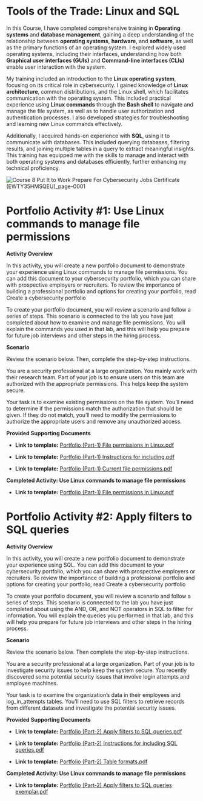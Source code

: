 #  Tools of the Trade: Linux and SQL

In this Course, I have completed comprehensive training in **Operating systems** and **database management**, gaining a deep understanding of the relationship between **operating systems**, **hardware**, and **software**, as well as the primary functions of an operating system. I explored widely used operating systems, including their interfaces, understanding how both **Graphical user interfaces (GUIs)** and **Command-line interfaces (CLIs)** enable user interaction with the system.

My training included an introduction to the **Linux operating system**, focusing on its critical role in cybersecurity. I gained knowledge of **Linux architecture**, common distributions, and the Linux shell, which facilitates communication with the operating system. This included practical experience using **Linux commands** through the **Bash shell** to navigate and manage the file system, as well as to handle user authorization and authentication processes. I also developed strategies for troubleshooting and learning new Linux commands effectively.

Additionally, I acquired hands-on experience with **SQL**, using it to communicate with databases. This included querying databases, filtering results, and joining multiple tables in a query to extract meaningful insights. This training has equipped me with the skills to manage and interact with both operating systems and databases efficiently, further enhancing my technical proficiency.

![Course 8  Put It to Work Prepare For Cybersecurity Jobs Certificate (EWTY35HMSQEU)_page-0001](https://github.com/user-attachments/assets/ef5960ac-211e-402f-abcf-119b4e2795a5)

# Portfolio Activity #1: Use Linux commands to manage file permissions

**Activity Overview**

In this activity, you will create a new portfolio document to demonstrate your experience using Linux commands to manage file permissions. You can add this document to your cybersecurity portfolio, which you can share with prospective employers or recruiters. To review the importance of building a professional portfolio and options for creating your portfolio, read 
Create a cybersecurity portfolio

To create your portfolio document, you will review a scenario and follow a series of steps. This scenario is connected to the lab you have just completed about how to examine and manage file permissions. You will explain the commands you used in that lab, and this will help you prepare for future job interviews and other steps in the hiring process.

**Scenario**

Review the scenario below. Then, complete the step-by-step instructions.

You are a security professional at a large organization. You mainly work with their research team. Part of your job is to ensure users on this team are authorized with the appropriate permissions. This helps keep the system secure. 

Your task is to examine existing permissions on the file system. You’ll need to determine if the permissions match the authorization that should be given. If they do not match, you’ll need to modify the permissions to authorize the appropriate users and remove any unauthorized access.

**Provided Supporting Documents**

  * **Link to template:** [Portfolio (Part-1) File permissions in Linux.pdf](https://github.com/user-attachments/files/17929546/Portfolio.Part-1.File.permissions.in.Linux.pdf)

  * **Link to template:** [Portfolio (Part-1) Instructions for including.pdf](https://github.com/user-attachments/files/17929566/Portfolio.Part-1.Instructions.for.including.pdf)

  * **Link to template:** [Portfolio (Part-1) Current file permissions.pdf](https://github.com/user-attachments/files/17929567/Portfolio.Part-1.Current.file.permissions.pdf)

**Completed Activity: Use Linux commands to manage file permissions**

  * **Link to template:** [Portfolio (Part-1) File permissions in Linux.pdf](https://github.com/user-attachments/files/17929634/Portfolio.Part-1.File.permissions.in.Linux.pdf)

# Portfolio Activity #2: Apply filters to SQL queries

**Activity Overview**

In this activity, you will create a new portfolio document to demonstrate your experience using SQL. You can add this document to your cybersecurity portfolio, which you can share with prospective employers or recruiters. To review the importance of building a professional portfolio and options for creating your portfolio, read Create a cybersecurity portfolio

To create your portfolio document, you will review a scenario and follow a series of steps. This scenario is connected to the lab you have just completed about using the AND, OR, and NOT operators in SQL to filter for information. You will explain the queries you performed in that lab, and this will help you prepare for future job interviews and other steps in the hiring process.

**Scenario**

Review the scenario below. Then complete the step-by-step instructions.

You are a security professional at a large organization. Part of your job is to investigate security issues to help keep the system secure. You recently discovered some potential security issues that involve login attempts and employee machines.

Your task is to examine the organization’s data in their employees and log_in_attempts tables. You’ll need to use SQL filters to retrieve records from different datasets and investigate the potential security issues.

**Provided Supporting Documents**

  * **Link to template:** [Portfolio (Part-2) Apply filters to SQL queries.pdf](https://github.com/user-attachments/files/17929718/Portfolio.Part-2.Apply.filters.to.SQL.queries.pdf)

  * **Link to template:** [Portfolio (Part-2) Instructions for including SQL queries.pdf](https://github.com/user-attachments/files/17929901/Portfolio.Part-2.Instructions.for.including.SQL.queries.pdf)

  * **Link to template:** [Portfolio (Part-2) Table formats.pdf](https://github.com/user-attachments/files/17929731/Portfolio.Part-2.Table.formats.pdf)

**Completed Activity: Use Linux commands to manage file permissions**

  * **Link to template:** [Portfolio (Part-2) Apply filters to SQL queries exemplar.pdf](https://github.com/user-attachments/files/17929772/Portfolio.Part-2.Apply.filters.to.SQL.queries.exemplar.pdf)
